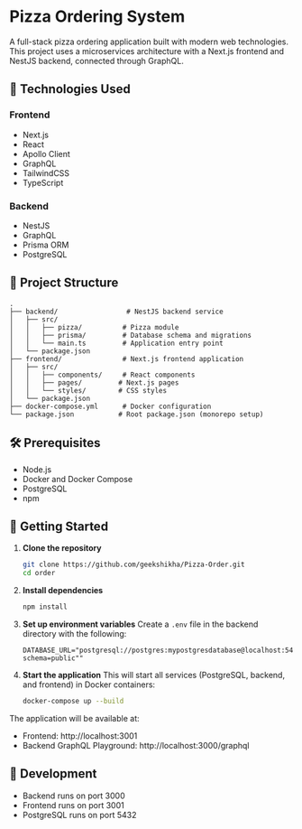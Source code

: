 # Pizza Ordering System

A full-stack pizza ordering application built with modern web technologies. This project uses a microservices architecture with a Next.js frontend and NestJS backend, connected through GraphQL.

## 🚀 Technologies Used

### Frontend

- Next.js
- React
- Apollo Client
- GraphQL
- TailwindCSS
- TypeScript

### Backend

- NestJS
- GraphQL
- Prisma ORM
- PostgreSQL

## 📁 Project Structure

```
.
├── backend/                 # NestJS backend service
│   ├── src/
│   │   ├── pizza/          # Pizza module
│   │   ├── prisma/         # Database schema and migrations
│   │   └── main.ts         # Application entry point
│   └── package.json
├── frontend/               # Next.js frontend application
│   ├── src/
│   │   ├── components/     # React components
│   │   ├── pages/         # Next.js pages
│   │   └── styles/        # CSS styles
│   └── package.json
├── docker-compose.yml      # Docker configuration
└── package.json           # Root package.json (monorepo setup)
```

## 🛠️ Prerequisites

- Node.js
- Docker and Docker Compose
- PostgreSQL
- npm

## 🚀 Getting Started

1. **Clone the repository**

   ```bash
   git clone https://github.com/geekshikha/Pizza-Order.git
   cd order
   ```

2. **Install dependencies**

   ```bash
   npm install
   ```

3. **Set up environment variables**
   Create a `.env` file in the backend directory with the following:

   ```
   DATABASE_URL="postgresql://postgres:mypostgresdatabase@localhost:5432/postgres?schema=public""
   ```

4. **Start the application**
   This will start all services (PostgreSQL, backend, and frontend) in Docker containers:

   ```bash
   docker-compose up --build
   ```

The application will be available at:

- Frontend: http://localhost:3001
- Backend GraphQL Playground: http://localhost:3000/graphql

## 🔧 Development

- Backend runs on port 3000
- Frontend runs on port 3001
- PostgreSQL runs on port 5432
